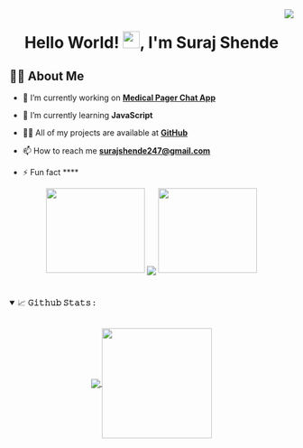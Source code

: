 <img align="right" src="https://visitor-badge.laobi.icu/badge?page_id=surajshende247.surajshende247"/>

<h1 align="center">Hello World! <img src="https://raw.githubusercontent.com/MartinHeinz/MartinHeinz/master/wave.gif" width="30px">, I'm Suraj Shende</h1>
<h3 align="center"></h3>

## 🙋‍♂️ About Me

- 🔭 I’m currently working on **[Medical Pager Chat App](https://github.com/surajshende247/medical-pager-chat)**

- 🌱 I’m currently learning **JavaScript**

- 👨‍💻 All of my projects are available at **[GitHub](https://github.com/surajshende247?tab=repositories)**

- 📫 How to reach me **surajshende247@gmail.com**

- ⚡ Fun fact ****
 
<p align="center">
  <a>
    <img height="150" width="175" src="https://raw.githubusercontent.com/surajshende247/surajshende247/master/left.png">
    <img align="center" src="https://github-readme-streak-stats.herokuapp.com/?user=surajshende247&theme=dark&hide_border=true"/>
    <img height="150" width="175" src="https://raw.githubusercontent.com/surajshende247/surajshende247/master/right.png">
  </a>
</p>


#

<details open="">
<summary>
  <g-emoji class="g-emoji" alias="chart_with_upwards_trend" fallback-src="https://github.githubassets.com/images/icons/emoji/unicode/1f4c8.png">📈</g-emoji>
  <strong>𝙶𝚒𝚝𝚑𝚞𝚋 𝚂𝚝𝚊𝚝𝚜 : </strong>
</summary>
<br>

<p align="center">
  <a href="https://github.com/surajshende247">
    <img align="center" src="https://github-readme-stats.vercel.app/api?username=surajshende247&show_icons=true&hide_border=true&title_color=94b4a4&amp&icon_color=FFFFFF&amp&text_color=FFFFFF&amp&bg_color=000000&count_private=true&include_all_commits=true"/>
  </a>
  <a href="https://github.com/surajshende247">
    <img align="center" height="195px" src="https://github-readme-stats.vercel.app/api/top-langs/?username=surajshende247&text_color=FFFFFF&bg_color=000000&title_color=94b4a4&langs_count=15&layout=compact&hide_border=true" />
  </a>
</p>
</details>
<br>


                                                                                                                                   
